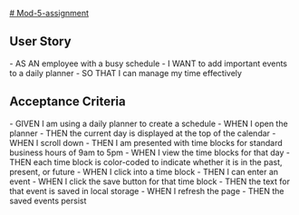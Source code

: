 [# Mod-5-assignment](https://zombear323.github.io/Mod-5-assignment/)

<h2>User Story</h2>
- AS AN employee with a busy schedule
- I WANT to add important events to a daily planner
- SO THAT I can manage my time effectively

<h2>Acceptance Criteria</h2>
- GIVEN I am using a daily planner to create a schedule
- WHEN I open the planner
- THEN the current day is displayed at the top of the calendar
- WHEN I scroll down
- THEN I am presented with time blocks for standard business hours of 9am to 5pm
- WHEN I view the time blocks for that day
- THEN each time block is color-coded to indicate whether it is in the past, present, or future
- WHEN I click into a time block
- THEN I can enter an event
- WHEN I click the save button for that time block
- THEN the text for that event is saved in local storage
- WHEN I refresh the page
- THEN the saved events persist
